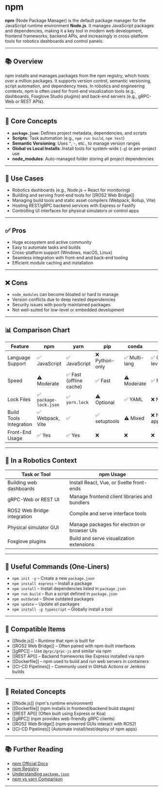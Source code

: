 # npm

**npm** (Node Package Manager) is the default package manager for the JavaScript runtime environment **Node.js**. It manages JavaScript packages and dependencies, making it a key tool in modern web development, frontend frameworks, backend APIs, and increasingly in cross-platform tools for robotics dashboards and control panels.

---

## 📚 Overview

npm installs and manages packages from the npm registry, which hosts over a million packages. It supports version control, semantic versioning, script automation, and dependency trees. In robotics and engineering contexts, npm is often used for front-end visualization tools (e.g., dashboards, Foxglove Studio plugins) and back-end servers (e.g., gRPC-Web or REST APIs).

---

## 🧠 Core Concepts

- **`package.json`**: Defines project metadata, dependencies, and scripts
- **Scripts**: Task automation (e.g., `npm run build`, `npm test`)
- **Semantic Versioning**: Uses `^`, `~`, etc., to manage version ranges
- **Global vs Local Installs**: Install tools for system-wide (`-g`) or per-project use
- **node_modules**: Auto-managed folder storing all project dependencies

---

## 🧰 Use Cases

- Robotics dashboards (e.g., Node.js + React for monitoring)
- Building and serving front-end tools for [[ROS2 Web Bridge]]
- Managing build tools and static asset compilers (Webpack, Rollup, Vite)
- Hosting REST/gRPC backend services with Express or Fastify
- Controlling UI interfaces for physical simulators or control apps

---

## ✅ Pros

- Huge ecosystem and active community
- Easy to automate tasks and builds
- Cross-platform support (Windows, macOS, Linux)
- Seamless integration with front-end and back-end tooling
- Efficient module caching and installation

---

## ❌ Cons

- `node_modules` can become bloated or hard to manage
- Version conflicts due to deep nested dependencies
- Security issues with poorly maintained packages
- Not well-suited for low-level or embedded development

---

## 📊 Comparison Chart

| Feature                   | npm               | yarn              | pip               | conda             | apt                |
|---------------------------|-------------------|-------------------|-------------------|-------------------|--------------------|
| Language Support          | ✅ JavaScript      | ✅ JavaScript      | ❌ Python-only     | ✅ Multi-lang      | ✅ OS-level         |
| Speed                    | ⚠️ Moderate         | ✅ Fast (offline cache) | ✅ Fast          | ⚠️ Moderate        | ✅ Fast             |
| Lock Files               | ✅ `package-lock.json` | ✅ `yarn.lock`  | ⚠️ Optional         | ✅ YAML            | ❌ No               |
| Build Tools Integration  | ✅ Webpack, Vite    | ✅                | ✅ setuptools      | ⚠️ Mixed           | ❌ Not applicable   |
| Front-End Usage          | ✅ Yes              | ✅ Yes             | ❌                | ❌                | ❌                 |

---

## 🤖 In a Robotics Context

| Task or Tool                             | npm Usage                                           |
|------------------------------------------|-----------------------------------------------------|
| Building web dashboards                  | Install React, Vue, or Svelte front-ends            |
| gRPC-Web or REST UI                      | Manage frontend client libraries and bundlers       |
| ROS2 Web Bridge integration              | Compile and serve interface tools                   |
| Physical simulator GUI                   | Manage packages for electron or browser UIs         |
| Foxglove plugins                         | Build and serve visualization extensions            |

---

## 🔧 Useful Commands (One-Liners)

- `npm init -y` – Create a new `package.json`  
- `npm install express` – Install a package  
- `npm install` – Install dependencies listed in `package.json`  
- `npm run build` – Run a script defined in `package.json`  
- `npm outdated` – Show outdated packages  
- `npm update` – Update all packages  
- `npm install -g typescript` – Globally install a tool  

---

## 🔧 Compatible Items

- [[Node.js]] – Runtime that npm is built for  
- [[ROS2 Web Bridge]] – Often paired with npm-built interfaces  
- [[gRPC]] – Use `@grpc/grpc-js` and similar via npm  
- [[REST API]] – Backend frameworks like Express installed via npm  
- [[Dockerfile]] – npm used to build and run web servers in containers  
- [[CI-CD Pipelines]] – Commonly used in GitHub Actions or Jenkins builds  

---

## 🔗 Related Concepts

- [[Node.js]] (npm's runtime environment)  
- [[Dockerfile]] (npm installs in frontend/backend build stages)  
- [[REST API]] (Often built using Express or Koa)  
- [[gRPC]] (npm provides web-friendly gRPC clients)  
- [[ROS2 Web Bridge]] (npm-powered GUIs interact with ROS2)  
- [[CI-CD Pipelines]] (Automate install/test/deploy of npm apps)  

---

## 📚 Further Reading

- [npm Official Docs](https://docs.npmjs.com/)
- [npm Registry](https://www.npmjs.com/)
- [Understanding `package.json`](https://nodesource.com/blog/the-basics-of-package-json-in-node-js/)
- [npm vs yarn Comparison](https://classic.yarnpkg.com/en/docs/migrating-from-npm/)

---
